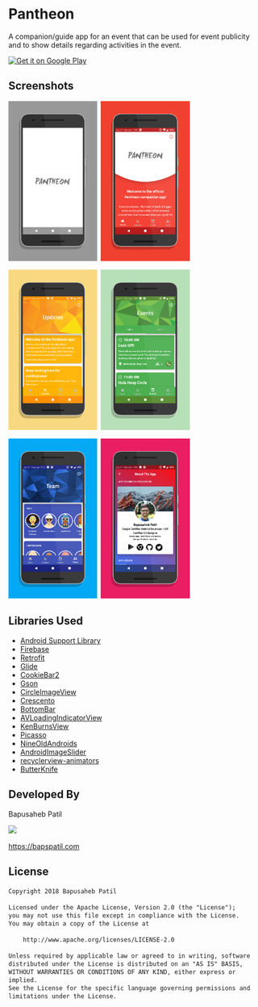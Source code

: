 # Pantheon
A companion/guide app for an event that can be used for event publicity and to show details regarding activities in the event.

<a href='https://play.google.com/store/apps/details?id=bapspatil.pantheon&pcampaignid=MKT-Other-global-all-co-prtnr-py-PartBadge-Mar2515-1'><img alt='Get it on Google Play' src='https://play.google.com/intl/en_us/badges/images/generic/en_badge_web_generic.png' width="30%" height="30%"/></a>

## Screenshots
<img src="./design/screen0.png" width="35%">&ensp;<img src="./design/screen1.png" width="35%">

<img src="./design/screen2.png" width="35%">&ensp;<img src="./design/screen3.png" width="35%">

<img src="./design/screen4.png" width="35%">&ensp;<img src="./design/screen5.png" width="35%">

## Libraries Used
* [Android Support Library](https://developer.android.com/topic/libraries/support-library/)
* [Firebase](https://firebase.google.com/)
* [Retrofit](https://github.com/square/retrofit/)
* [Glide](https://github.com/bumptech/glide/)
* [CookieBar2](https://github.com/AviranAbady/CookieBar2)
* [Gson](https://github.com/google/gson/)
* [CircleImageView](https://github.com/hdodenhof/CircleImageView/)
* [Crescento](https://github.com/developer-shivam/Crescento/)
* [BottomBar](https://github.com/roughike/BottomBar)
* [AVLoadingIndicatorView](https://github.com/81813780/AVLoadingIndicatorView/)
* [KenBurnsView](https://github.com/flavioarfaria/KenBurnsView/)
* [Picasso](https://github.com/square/picasso)
* [NineOldAndroids](https://github.com/JakeWharton/NineOldAndroids)
* [AndroidImageSlider](https://github.com/daimajia/AndroidImageSlider)
* [recyclerview-animators](https://github.com/wasabeef/recyclerview-animators/)
* [ButterKnife](https://github.com/JakeWharton/butterknife/)

## Developed By

Bapusaheb Patil

<img src="https://github.com/bapspatil.png" width="20%">

https://bapspatil.com

## License

    Copyright 2018 Bapusaheb Patil

    Licensed under the Apache License, Version 2.0 (the "License");
    you may not use this file except in compliance with the License.
    You may obtain a copy of the License at

        http://www.apache.org/licenses/LICENSE-2.0

    Unless required by applicable law or agreed to in writing, software
    distributed under the License is distributed on an "AS IS" BASIS,
    WITHOUT WARRANTIES OR CONDITIONS OF ANY KIND, either express or implied.
    See the License for the specific language governing permissions and
    limitations under the License.
